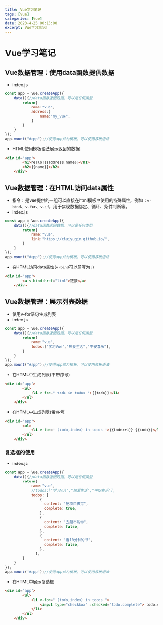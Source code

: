 ```yaml
---
title: Vue学习笔记
tags: [Vue]
categories: [Vue]
date: 2023-4-25 00:15:00
excerpt: Vue学习笔记!
---
```

# Vue学习笔记

## Vue数据管理：使用data函数提供数据

* index.js

```js
const app = Vue.createApp({
    data(){//data函数返回数据，可以是任何类型
        return{
            name:"vue",
            address:{
                name:"my_vue",
            }
        } 
    }
});
app.mount("#app");//使得app成为模板，可以使用模板语法
```

* HTML使用模板语法展示返回的数据

```html
<div id="app">
        <h1>hello!{{address.name}}</h1>
        <h2>{{name}}</h2>
    </div>
```

## Vue数据管理：在HTML访问data属性

* 指令：是vue提供的一组可以直接在html模板中使用的特殊属性，例如：`v-bind`、`v-for`、`v-if`，用于实现数据绑定、循环、条件判断等。
* index.js

```js
const app = Vue.createApp({
    data(){//data函数返回数据，可以是任何类型
        return{
            name:"vue",
            link:"https://chuiyugin.github.io/",
        } 
    }
});
app.mount("#app");//使得app成为模板，可以使用模板语法
```

* 在HTML访问data属性(`v-bind`可以简写为`:`)

```html
<div id="app">
        <a v-bind:href="link">链接</a>
    </div>
```

## Vue数据管理：展示列表数据

* 使用v-for语句生成列表
* index.js

```js
const app = Vue.createApp({
    data(){//data函数返回数据，可以是任何类型
        return{
            name:"vue",
            todos:["学习Vue","热爱生活","平安喜乐"],
        } 
    }
});
app.mount("#app");//使得app成为模板，可以使用模板语法
```

* 在HTML中生成列表(不带序号)

```html
<div id="app">
        <ul>
            <li v-for=" todo in todos ">{{todo}}</li>
        </ul>
    </div>
```

* 在HTML中生成列表(带序号)

```html
<div id="app">
        <ul>
            <li v-for=" (todo,index) in todos ">{{index+1}} {{todo}}</li>
        </ul>
    </div>
```

### 复选框的使用

* index.js

```js
const app = Vue.createApp({
    data(){//data函数返回数据，可以是任何类型
        return{
            name:"vue",
            //todos:["学习Vue","热爱生活","平安喜乐"],
            todos: [
                {
                  content: "把项目做完",
                  complete: true,
                },
                {
                  content: "去超市购物",
                  complete: false,
                },
                {
                  content: "看10分钟的书",
                  complete: false,
                },
              ],
        } 
    }
});
app.mount("#app");//使得app成为模板，可以使用模板语法
```

* 在HTML中展示复选框

```html
<div id="app">
        <ul>
            <li v-for=" (todo,index) in todos ">
                <input type="checkbox" :checked="todo.complete"> todo.content
            </li>
        </ul>
    </div>
```

